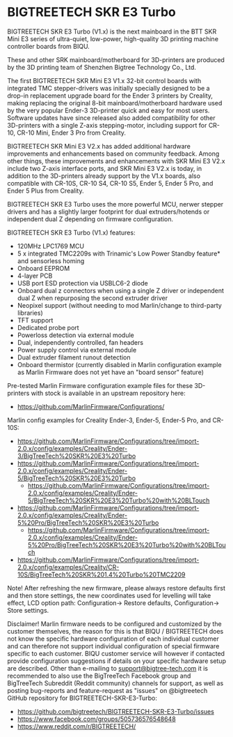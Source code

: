 # BIGTREETECH SKR E3 Turbo

BIGTREETECH SKR E3 Turbo (V1.x) is the next mainboard in the BTT SKR Mini E3 series of ultra-quiet, low-power, high-quality 3D printing machine controller boards from BIQU.

These and other SRK mainboard/motherboard for 3D-printers are produced by the 3D printing team of Shenzhen Bigtree Technology Co., Ltd. 

The first BIGTREETECH SKR Mini E3 V1.x 32-bit control boards with integrated TMC stepper-drivers was initially specially designed to be a drop-in replacement upgrade board for the Ender 3 printers by Creality, making replacing the original 8-bit mainboard/motherboard hardware used by the very popular Ender-3 3D-printer quick and easy for most users. Software updates have since released also added compatibility for other 3D-printers with a single Z-axis stepping-motor, including support for CR-10, CR-10 Mini, Ender 3 Pro from Creality.

BIGTREETECH SKR Mini E3 V2.x has added additional hardware improvements and enhancements based on community feedback. Among other things, these improvements and enhancements with SKR Mini E3 V2.x include two Z-axis interface ports, and SKR Mini E3 V2.x is today, in addition to the 3D-printers already support by the V1.x boards, also compatible with CR-10S, CR-10 S4, CR-10 S5, Ender 5, Ender 5 Pro, and Ender 5 Plus from Creality.

BIGTREETECH SKR E3 Turbo uses the more powerful MCU, nerwer stepper drivers and has a slightly larger footprint for dual extruders/hotends or independent dual Z depending on firmware configuration.

BIGTREETECH SKR E3 Turbo (V1.x) features:

- 120MHz LPC1769 MCU
- 5 x integrated TMC2209s with Trinamic's Low Power Standby feature* and sensorless homing
- Onboard EEPROM
- 4-layer PCB
- USB port ESD protection via USBLC6-2 diode
- Onboard dual z connectors when using a single Z driver or independent dual Z when repurposing the second extruder driver
- Neopixel support (without needing to mod Marlin/change to third-party libraries)
- TFT support
- Dedicated probe port
- Powerloss detection via external module
- Dual, independently controlled, fan headers
- Power supply control via external module
- Dual extruder filament runout detection
- Onboard thermistor (currently disabled in Marlin configuration example as Marlin Firmware does not yet have an "board sensor" feature)

Pre-tested Marlin Firmware configuration example files for these 3D-printers with stock is available in an upstream repository here:

- https://github.com/MarlinFirmware/Configurations/

Marlin config examples for Creality Ender-3, Ender-5, Ender-5 Pro, and CR-10S:

- https://github.com/MarlinFirmware/Configurations/tree/import-2.0.x/config/examples/Creality/Ender-3/BigTreeTech%20SKR%20E3%20Turbo
- https://github.com/MarlinFirmware/Configurations/tree/import-2.0.x/config/examples/Creality/Ender-5/BigTreeTech%20SKR%20E3%20Turbo
  - https://github.com/MarlinFirmware/Configurations/tree/import-2.0.x/config/examples/Creality/Ender-5/BigTreeTech%20SKR%20E3%20Turbo%20with%20BLTouch
- https://github.com/MarlinFirmware/Configurations/tree/import-2.0.x/config/examples/Creality/Ender-5%20Pro/BigTreeTech%20SKR%20E3%20Turbo
  - https://github.com/MarlinFirmware/Configurations/tree/import-2.0.x/config/examples/Creality/Ender-5%20Pro/BigTreeTech%20SKR%20E3%20Turbo%20with%20BLTouch
- https://github.com/MarlinFirmware/Configurations/tree/import-2.0.x/config/examples/Creality/CR-10S/BigTreeTech%20SKR%201.4%20Turbo%20TMC2209

Note! After refreshing the new firmware, please always restore defaults first and then store settings, the new coordinates used for levelling will take effect, LCD option path: Configuration-> Restore defaults, Configuration-> Store settings.

Disclaimer! Marlin firmware needs to be configured and customized by the customer themselves, the reason for this is that BIQU / BIGTREETECH does not know the specific hardware configuration of each individual customer and can therefore not support individual configuration of special firmware specific to each customer. BIQU customer service will however if contacted provide configuration suggestions if details on your specific hardware setup are described. Other than e-mailing to <support@bigtree-tech.com> it is recommended to also use the BigTreeTech Facebook group and BigTreeTech Subreddit (Reddit community) channels for support, as well as posting bug-reports and feature-request as "issues" on @bigtreetech GitHub repository for BIGTREETECH-SKR-E3-Turbo:

- https://github.com/bigtreetech/BIGTREETECH-SKR-E3-Turbo/issues
- https://www.facebook.com/groups/505736576548648
- https://www.reddit.com/r/BIGTREETECH/
